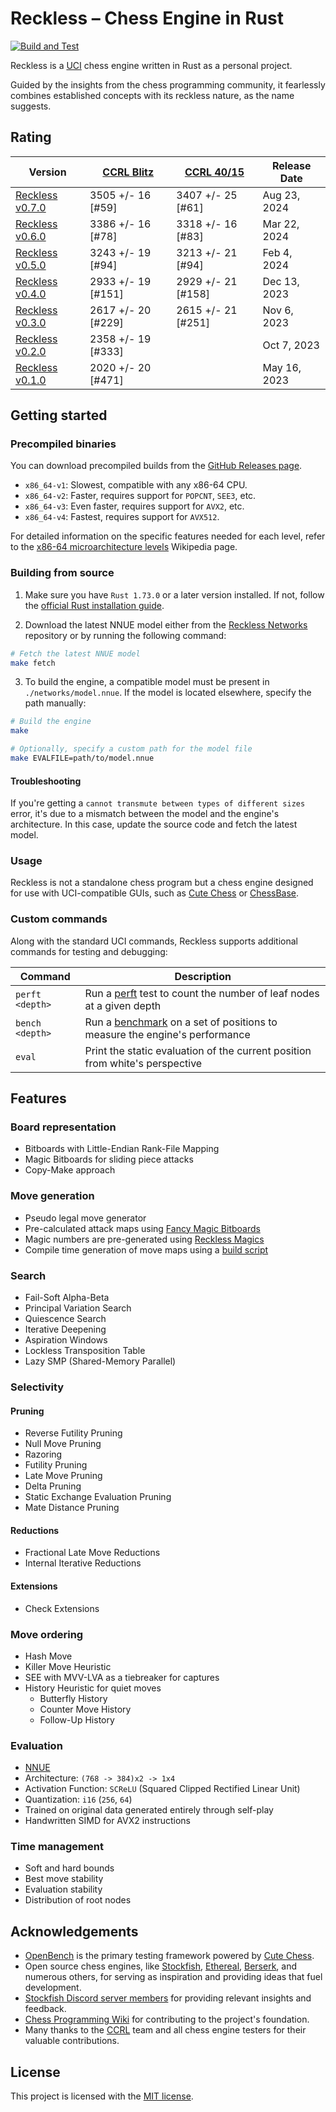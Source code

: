 # Reckless – Chess Engine in Rust

[![Build and Test](https://github.com/codedeliveryservice/Reckless/actions/workflows/rust.yml/badge.svg)](https://github.com/codedeliveryservice/Reckless/actions/workflows/rust.yml)

Reckless is a [UCI][uci] chess engine written in Rust as a personal project.

Guided by the insights from the chess programming community, it fearlessly
combines established concepts with its reckless nature, as the name suggests.

[uci]: https://en.wikipedia.org/wiki/Universal_Chess_Interface

## Rating

| Version                   | [CCRL Blitz][ccrl-404] | [CCRL 40/15][crrl-4015] | Release Date |
| ------------------------- | ---------------------- | ----------------------- | ------------ |
| [Reckless v0.7.0][v0.7.0] | 3505 +/- 16 [#59]      | 3407 +/- 25 [#61]       | Aug 23, 2024 |
| [Reckless v0.6.0][v0.6.0] | 3386 +/- 16 [#78]      | 3318 +/- 16 [#83]       | Mar 22, 2024 |
| [Reckless v0.5.0][v0.5.0] | 3243 +/- 19 [#94]      | 3213 +/- 21 [#94]       | Feb 4, 2024  |
| [Reckless v0.4.0][v0.4.0] | 2933 +/- 19 [#151]     | 2929 +/- 21 [#158]      | Dec 13, 2023 |
| [Reckless v0.3.0][v0.3.0] | 2617 +/- 20 [#229]     | 2615 +/- 21 [#251]      | Nov 6, 2023  |
| [Reckless v0.2.0][v0.2.0] | 2358 +/- 19 [#333]     |                         | Oct 7, 2023  |
| [Reckless v0.1.0][v0.1.0] | 2020 +/- 20 [#471]     |                         | May 16, 2023 |

[v0.1.0]: https://github.com/codedeliveryservice/Reckless/releases/tag/v0.1.0
[v0.2.0]: https://github.com/codedeliveryservice/Reckless/releases/tag/v0.2.0
[v0.3.0]: https://github.com/codedeliveryservice/Reckless/releases/tag/v0.3.0
[v0.4.0]: https://github.com/codedeliveryservice/Reckless/releases/tag/v0.4.0
[v0.5.0]: https://github.com/codedeliveryservice/Reckless/releases/tag/v0.5.0
[v0.6.0]: https://github.com/codedeliveryservice/Reckless/releases/tag/v0.6.0
[v0.7.0]: https://github.com/codedeliveryservice/Reckless/releases/tag/v0.7.0
[ccrl-404]: https://www.computerchess.org.uk/ccrl/404/
[crrl-4015]: https://www.computerchess.org.uk/ccrl/4040/

## Getting started

### Precompiled binaries

You can download precompiled builds from the [GitHub Releases page](https://github.com/codedeliveryservice/Reckless/releases).

-   `x86_64-v1`: Slowest, compatible with any x86-64 CPU.
-   `x86_64-v2`: Faster, requires support for `POPCNT`, `SEE3`, etc.
-   `x86_64-v3`: Even faster, requires support for `AVX2`, etc.
-   `x86_64-v4`: Fastest, requires support for `AVX512`.

For detailed information on the specific features needed for each level, refer to the [x86-64 microarchitecture levels][microarchitecture] Wikipedia page.

[microarchitecture]: https://en.wikipedia.org/wiki/X86-64#Microarchitecture_levels

### Building from source

1. Make sure you have `Rust 1.73.0` or a later version installed. If not, follow the [official Rust installation guide](https://www.rust-lang.org/tools/install).

2. Download the latest NNUE model either from the [Reckless Networks][reckless-networks] repository or by running the following command:

```bash
# Fetch the latest NNUE model
make fetch
```

3. To build the engine, a compatible model must be present in `./networks/model.nnue`. If the model is located elsewhere, specify the path manually:

```bash
# Build the engine
make

# Optionally, specify a custom path for the model file
make EVALFILE=path/to/model.nnue
```

[reckless-networks]: https://github.com/codedeliveryservice/RecklessNetworks

#### Troubleshooting

If you're getting a `cannot transmute between types of different sizes` error, it's due to a mismatch between the model and the engine's architecture. In this case, update the source code and fetch the latest model.

### Usage

Reckless is not a standalone chess program but a chess engine designed for use with UCI-compatible GUIs,
such as [Cute Chess](https://github.com/cutechess/cutechess) or [ChessBase](https://www.chessbase.com/).

### Custom commands

Along with the standard UCI commands, Reckless supports additional commands for testing and debugging:

| Command         | Description                                                                        |
| --------------- | ---------------------------------------------------------------------------------- |
| `perft <depth>` | Run a [perft][perft] test to count the number of leaf nodes at a given depth       |
| `bench <depth>` | Run a [benchmark][bench] on a set of positions to measure the engine's performance |
| `eval`          | Print the static evaluation of the current position from white's perspective       |

[perft]: https://www.chessprogramming.org/Perft
[bench]: /src/tools/bench.rs

## Features

### Board representation

-   Bitboards with Little-Endian Rank-File Mapping
-   Magic Bitboards for sliding piece attacks
-   Copy-Make approach

### Move generation

-   Pseudo legal move generator
-   Pre-calculated attack maps using [Fancy Magic Bitboards](https://www.chessprogramming.org/Magic_Bitboards#Fancy)
-   Magic numbers are pre-generated using [Reckless Magics](https://github.com/codedeliveryservice/RecklessMagics)
-   Compile time generation of move maps using a [build script](/build/build.rs)

### Search

-   Fail-Soft Alpha-Beta
-   Principal Variation Search
-   Quiescence Search
-   Iterative Deepening
-   Aspiration Windows
-   Lockless Transposition Table
-   Lazy SMP (Shared-Memory Parallel)

### Selectivity

#### Pruning

-   Reverse Futility Pruning
-   Null Move Pruning
-   Razoring
-   Futility Pruning
-   Late Move Pruning
-   Delta Pruning
-   Static Exchange Evaluation Pruning
-   Mate Distance Pruning

#### Reductions

-   Fractional Late Move Reductions
-   Internal Iterative Reductions

#### Extensions

-   Check Extensions

### Move ordering

-   Hash Move
-   Killer Move Heuristic
-   SEE with MVV-LVA as a tiebreaker for captures
-   History Heuristic for quiet moves
    -   Butterfly History
    -   Counter Move History
    -   Follow-Up History

### Evaluation

-   [NNUE](https://www.chessprogramming.org/NNUE)
-   Architecture: `(768 -> 384)x2 -> 1x4`
-   Activation Function: `SCReLU` (Squared Clipped Rectified Linear Unit)
-   Quantization: `i16` (`256`, `64`)
-   Trained on original data generated entirely through self-play
-   Handwritten SIMD for AVX2 instructions

### Time management

-   Soft and hard bounds
-   Best move stability
-   Evaluation stability
-   Distribution of root nodes

## Acknowledgements

-   [OpenBench](https://github.com/AndyGrant/OpenBench) is the primary testing framework powered by [Cute Chess](https://github.com/cutechess/cutechess).
-   Open source chess engines, like [Stockfish](https://github.com/official-stockfish/Stockfish), [Ethereal](https://github.com/AndyGrant/Ethereal), [Berserk](https://github.com/jhonnold/berserk), and numerous others, for serving as inspiration and providing ideas that fuel development.
-   [Stockfish Discord server members](https://discord.gg/GWDRS3kU6R) for providing relevant insights and feedback.
-   [Chess Programming Wiki](https://www.chessprogramming.org/Main_Page) for contributing to the project's foundation.
-   Many thanks to the [CCRL](https://www.computerchess.org.uk/ccrl/) team and all chess engine testers for their valuable contributions.

## License

This project is licensed with the [MIT license](LICENSE).
